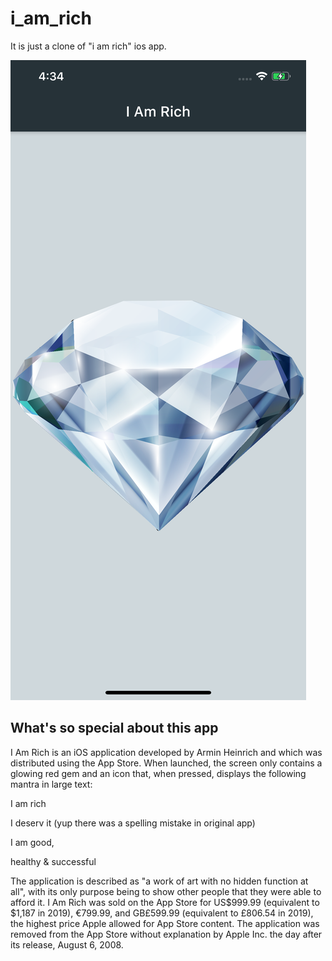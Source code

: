 <h1>i_am_rich</h1>

It is just a clone of "i am rich" ios app.

<img src="/images/screenshot1.png" style="width=10px; height=10px">

<h2> What's so special about this app </h2>
I Am Rich is an iOS application developed by Armin Heinrich and which was distributed using the App Store.
When launched, the screen only contains a glowing red gem and an icon that, when pressed, displays the following mantra in large text:

<p>I am rich</p>
<p>I deserv it         (yup there was a spelling mistake in original app)</p>
<p>I am good,</p>
<p>healthy & successful</p>

The application is described as "a work of art with no hidden function at all",
with its only purpose being to show other people that they were able to afford it.
I Am Rich was sold on the App Store for US$999.99 (equivalent to $1,187 in 2019), €799.99, and GB£599.99 (equivalent to £806.54 in 2019),
the highest price Apple allowed for App Store content.
The application was removed from the App Store without explanation by Apple Inc. the day after its release, August 6, 2008.
